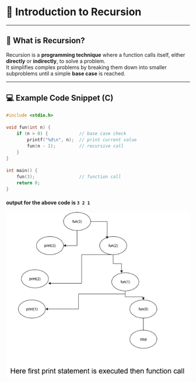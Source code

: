 # 🔄 Introduction to Recursion

---

## 📌 What is Recursion?
Recursion is a **programming technique** where a function calls itself, either **directly** or **indirectly**, to solve a problem.  
It simplifies complex problems by breaking them down into smaller subproblems until a simple **base case** is reached.

---

## 💻 Example Code Snippet (C)

```c
#include <stdio.h>

void fun(int n) {
    if (n > 0) {            // base case check
        printf("%d\n", n);  // print current value
        fun(n - 1);         // recursive call
    }
}

int main() {
    fun(3);                 // function call
    return 0;
}
```
#### output for the above code is `3 2 1` ####
![Recursion Flow/ Decision Tree](./Images/example1.png "Recursion Diagram")



